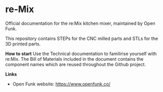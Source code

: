 # re-Mix
Official documentation for the re:Mix kitchen mixer, maintained by Open Funk.

This repository contains STEPs for the CNC milled parts and STLs for the 3D printed parts.

**How to start**
Use the Technical documentation to familirise yourself with re:Mix. The Bill of Materials included in the document contains the component names which are reused throughout the Github project.

**Links**
- Open Funk website: https://www.openfunk.co/

